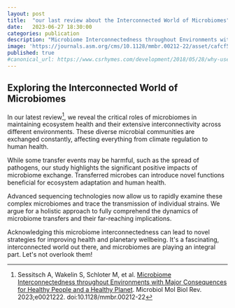 ```yaml
---
layout: post
title:  "our last review about the Interconnected World of Microbiomes"
date:   2023-06-27 18:30:00
categories: publication
description: "Microbiome Interconnectedness throughout Environments with Major Consequences for Healthy People and a Healthy Planet"
image: 'https://journals.asm.org/cms/10.1128/mmbr.00212-22/asset/cafcf5bf-2ef7-40b9-9e7b-14487f58faa3/assets/images/large/mmbr.00212-22-f001.jpg'
published: true
#canonical_url: https://www.csrhymes.com/development/2018/05/28/why-use-a-static-site-generator.html
---
```


## Exploring the Interconnected World of Microbiomes

In our latest review[^1], we reveal the critical roles of microbiomes in maintaining ecosystem health and their extensive interconnectivity across different environments. These diverse microbial communities are exchanged constantly, affecting everything from climate regulation to human health.

While some transfer events may be harmful, such as the spread of pathogens, our study highlights the significant positive impacts of microbiome exchange. Transferred microbes can introduce novel functions beneficial for ecosystem adaptation and human health.

Advanced sequencing technologies now allow us to rapidly examine these complex microbiomes and trace the transmission of individual strains. We argue for a holistic approach to fully comprehend the dynamics of microbiome transfers and their far-reaching implications.

Acknowledging this microbiome interconnectedness can lead to novel strategies for improving health and planetary wellbeing. It's a fascinating, interconnected world out there, and microbiomes are playing an integral part. Let's not overlook them!

[^1]: Sessitsch A, Wakelin S, Schloter M, et al. [Microbiome Interconnectedness throughout Environments with Major Consequences for Healthy People and a Healthy Planet](https://journals.asm.org/doi/10.1128/mmbr.00212-22). Microbiol Mol Biol Rev. 2023;e0021222. doi:10.1128/mmbr.00212-22
